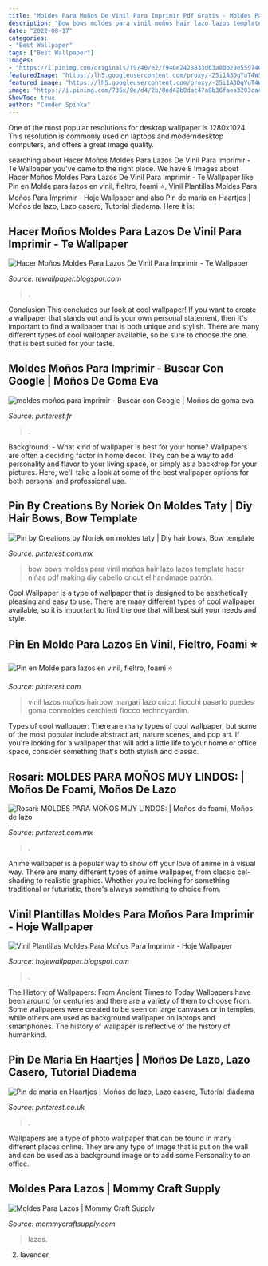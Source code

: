 ```yaml
---
title: "Moldes Para Moños De Vinil Para Imprimir Pdf Gratis - Moldes Para Lazos"
description: "Bow bows moldes para vinil moños hair lazo lazos template hacer niñas pdf making diy cabello cricut el handmade patrón"
date: "2022-08-17"
categories:
- "Best Wallpaper"
tags: ["Best Wallpaper"]
images:
- "https://i.pinimg.com/originals/f9/40/e2/f940e2428833d63a80b29e5597400979.jpg"
featuredImage: "https://lh5.googleusercontent.com/proxy/-25i1A3DgYuT4WSlVGfKQxS7sc96cFrsFakikSyzJC1MeILSs8daVoHXXsZT9HYu0fRKv5xqHZk6pwmPt7UnP39J-03kjC3H93yJbF4Kbnc2Vd83Y7x4MOiaiH_j8bgm=w1200-h630-p-k-no-nu"
featured_image: "https://lh5.googleusercontent.com/proxy/-25i1A3DgYuT4WSlVGfKQxS7sc96cFrsFakikSyzJC1MeILSs8daVoHXXsZT9HYu0fRKv5xqHZk6pwmPt7UnP39J-03kjC3H93yJbF4Kbnc2Vd83Y7x4MOiaiH_j8bgm=w1200-h630-p-k-no-nu"
image: "https://i.pinimg.com/736x/8e/d4/2b/8ed42b8dac47a8b36faea3203cac999f.jpg"
ShowToc: true
author: "Camden Spinka"
---
```



One of the most popular resolutions for desktop wallpaper is 1280x1024. This resolution is commonly used on laptops and moderndesktop computers, and offers a great image quality.

	

		
searching about Hacer Moños Moldes Para Lazos De Vinil Para Imprimir - Te Wallpaper you've came to the right place. We have 8 Images about Hacer Moños Moldes Para Lazos De Vinil Para Imprimir - Te Wallpaper like Pin en Molde para lazos en vinil, fieltro, foami ⭐, Vinil Plantillas Moldes Para Moños Para Imprimir - Hoje Wallpaper and also Pin de maria en Haartjes | Moños de lazo, Lazo casero, Tutorial diadema. Here it is:
		
    
## Hacer Moños Moldes Para Lazos De Vinil Para Imprimir - Te Wallpaper

<img loading=lazy src="https://lh5.googleusercontent.com/proxy/-25i1A3DgYuT4WSlVGfKQxS7sc96cFrsFakikSyzJC1MeILSs8daVoHXXsZT9HYu0fRKv5xqHZk6pwmPt7UnP39J-03kjC3H93yJbF4Kbnc2Vd83Y7x4MOiaiH_j8bgm=w1200-h630-p-k-no-nu" onerror="this.onerror=null;this.src='https://tse1.mm.bing.net/th?id=OIP.GidvgcmEk4mc6MPbLYulJQHaHa&amp;pid=15.1';" alt="Hacer Moños Moldes Para Lazos De Vinil Para Imprimir - Te Wallpaper">

_Source: tewallpaper.blogspot.com_

>. 

	

Conclusion
This concludes our look at cool wallpaper! If you want to create a wallpaper that stands out and is your own personal statement, then it's important to find a wallpaper that is both unique and stylish. There are many different types of cool wallpaper available, so be sure to choose the one that is best suited for your taste.

    
## Moldes Moños Para Imprimir - Buscar Con Google | Moños De Goma Eva

<img loading=lazy src="https://i.pinimg.com/originals/f9/40/e2/f940e2428833d63a80b29e5597400979.jpg" onerror="this.onerror=null;this.src='https://tse2.mm.bing.net/th?id=OIP.2vZGdQPxd47ruEzTGPItAQAAAA&amp;pid=15.1';" alt="moldes moños para imprimir - Buscar con Google | Moños de goma eva">

_Source: pinterest.fr_

>. 

	

Background: - What kind of wallpaper is best for your home?
Wallpapers are often a deciding factor in home décor. They can be a way to add personality and flavor to your living space, or simply as a backdrop for your pictures. Here, we'll take a look at some of the best wallpaper options for both personal and professional use.

    
## Pin By Creations By Noriek On Moldes Taty | Diy Hair Bows, Bow Template

<img loading=lazy src="https://i.pinimg.com/736x/bf/03/bf/bf03bf2bd872f081ce9b09da5825bb60.jpg" onerror="this.onerror=null;this.src='https://tse2.mm.bing.net/th?id=OIP.HR_OHBL1qi9kofBPSgrnXAHaJ3&amp;pid=15.1';" alt="Pin by Creations by Noriek on moldes taty | Diy hair bows, Bow template">

_Source: pinterest.com.mx_

>bow bows moldes para vinil moños hair lazo lazos template hacer niñas pdf making diy cabello cricut el handmade patrón. 

	

Cool Wallpaper is a type of wallpaper that is designed to be aesthetically pleasing and easy to use. There are many different types of cool wallpaper available, so it is important to find the one that will best suit your needs and style.

    
## Pin En Molde Para Lazos En Vinil, Fieltro, Foami ⭐

<img loading=lazy src="https://i.pinimg.com/736x/8e/d4/2b/8ed42b8dac47a8b36faea3203cac999f.jpg" onerror="this.onerror=null;this.src='https://tse3.mm.bing.net/th?id=OIP.mW1EfWbtgOmaKtMQSZhqUQHaLG&amp;pid=15.1';" alt="Pin en Molde para lazos en vinil, fieltro, foami ⭐">

_Source: pinterest.com_

>vinil lazos moños hairbow margari lazo cricut fiocchi pasarlo puedes goma conmoldes cerchietti fiocco technoyardim. 

	

Types of cool wallpaper:
There are many types of cool wallpaper, but some of the most popular include abstract art, nature scenes, and pop art. If you're looking for a wallpaper that will add a little life to your home or office space, consider something that's both stylish and classic.

    
## Rosari: MOLDES PARA MOÑOS MUY LINDOS: | Moños De Foami, Moños De Lazo

<img loading=lazy src="https://i.pinimg.com/originals/4b/d1/c6/4bd1c6cf7f03399b7e3f93fc85504376.jpg" onerror="this.onerror=null;this.src='https://tse3.mm.bing.net/th?id=OIP.HfpjDidvRQmz3lBsf0HdBQHaJ4&amp;pid=15.1';" alt="Rosari: MOLDES PARA MOÑOS MUY LINDOS: | Moños de foami, Moños de lazo">

_Source: pinterest.com.mx_

>. 

	

Anime wallpaper is a popular way to show off your love of anime in a visual way. There are many different types of anime wallpaper, from classic cel-shading to realistic graphics. Whether you're looking for something traditional or futuristic, there's always something to choice from.

    
## Vinil Plantillas Moldes Para Moños Para Imprimir - Hoje Wallpaper

<img loading=lazy src="https://i.pinimg.com/originals/0a/f6/5d/0af65da807bb7f4dc4d28b945837ecfd.jpg" onerror="this.onerror=null;this.src='https://tse4.mm.bing.net/th?id=OIP.dSOvRODApOrvaVQ2WQMwoAHaJ8&amp;pid=15.1';" alt="Vinil Plantillas Moldes Para Moños Para Imprimir - Hoje Wallpaper">

_Source: hojewallpaper.blogspot.com_

>. 

	

The History of Wallpapers: From Ancient Times to Today
Wallpapers have been around for centuries and there are a variety of them to choose from. Some wallpapers were created to be seen on large canvases or in temples, while others are used as background wallpaper on laptops and smartphones. The history of wallpaper is reflective of the history of humankind.

    
## Pin De Maria En Haartjes | Moños De Lazo, Lazo Casero, Tutorial Diadema

<img loading=lazy src="https://i.pinimg.com/originals/13/9b/ae/139bae5666c5eac3ade2d775d52ca6a3.jpg" onerror="this.onerror=null;this.src='https://tse4.mm.bing.net/th?id=OIP.YBzKiWKjPf4kBBE8592JTwHaLo&amp;pid=15.1';" alt="Pin de maria en Haartjes | Moños de lazo, Lazo casero, Tutorial diadema">

_Source: pinterest.co.uk_

>. 

	



Wallpapers are a type of photo wallpaper that can be found in many different places online. They are any type of image that is put on the wall and can be used as a background image or to add some Personality to an office.

    
## Moldes Para Lazos | Mommy Craft Supply

<img loading=lazy src="https://www.mommycraftsupply.com/wp-content/uploads/2019/09/elegant-bow.jpg" onerror="this.onerror=null;this.src='https://tse1.mm.bing.net/th?id=OIP.MdW9yHuHd-TUKysuOM_-AAHaHa&amp;pid=15.1';" alt="Moldes Para Lazos | Mommy Craft Supply">

_Source: mommycraftsupply.com_

>lazos. 

	

2. lavender 

